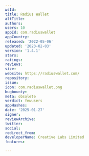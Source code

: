```yaml
---
wsId: 
title: Radius Wallet
altTitle: 
authors: 
users: 10
appId: com.radiuswallet
appCountry: 
released: '2022-05-06'
updated: '2023-02-03'
version: '1.4.1'
stars: 
ratings: 
reviews: 
size: 
website: https://radiuswallet.com/
repository: 
issue: 
icon: com.radiuswallet.png
bugbounty: 
meta: obsolete
verdict: fewusers
appHashes: 
date: '2025-01-27'
signer: 
reviewArchive: 
twitter: 
social: 
redirect_from: 
developerName: Creative Labs Limited
features: 

---
```



